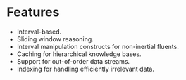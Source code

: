 # Features

- Interval-based.
- Sliding window reasoning.
- Interval manipulation constructs for non-inertial fluents.
- Caching for hierarchical knowledge bases.
- Support for out-of-order data streams.
- Indexing for handling efficiently irrelevant data.